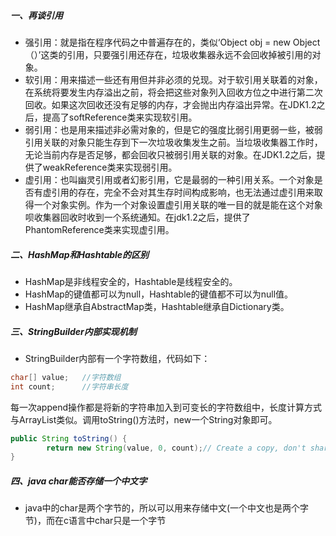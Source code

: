 ##### 一、再谈引用
- 强引用：就是指在程序代码之中普遍存在的，类似‘Object obj = new Object（）’这类的引用，只要强引用还存在，垃圾收集器永远不会回收掉被引用的对象。
- 软引用：用来描述一些还有用但并非必须的兑现。对于软引用关联着的对象，在系统将要发生内存溢出之前，将会把这些对象列入回收方位之中进行第二次回收。如果这次回收还没有足够的内存，才会抛出内存溢出异常。在JDK1.2之后，提高了softReference类来实现软引用。
- 弱引用：也是用来描述非必需对象的，但是它的强度比弱引用更弱一些，被弱引用关联的对象只能生存到下一次垃圾收集发生之前。当垃圾收集器工作时，无论当前内存是否足够，都会回收只被弱引用关联的对象。在JDK1.2之后，提供了weakReference类来实现弱引用。
- 虚引用：也叫幽灵引用或者幻影引用，它是最弱的一种引用关系。一个对象是否有虚引用的存在，完全不会对其生存时间构成影响，也无法通过虚引用来取得一个对象实例。作为一个对象设置虚引用关联的唯一目的就是能在这个对象呗收集器回收时收到一个系统通知。在jdk1.2之后，提供了PhantomReference类来实现虚引用。
##### 二、HashMap和Hashtable的区别
- HashMap是非线程安全的，Hashtable是线程安全的。
- HashMap的键值都可以为null，Hashtable的键值都不可以为null值。
- HashMap继承自AbstractMap类，Hashtable继承自Dictionary类。
##### 三、StringBuilder内部实现机制
- StringBuilder内部有一个字符数组，代码如下：
```java
char[] value;   //字符数组
int count;      //字符串长度
```
每一次append操作都是将新的字符串加入到可变长的字符数组中，长度计算方式与ArrayList类似。调用toString()方法时，new一个String对象即可。
```java
public String toString() {
        return new String(value, 0, count);// Create a copy, don't share the array
}
```
##### 四、java char能否存储一个中文字
- java中的char是两个字节的，所以可以用来存储中文(一个中文也是两个字节)，而在c语言中char只是一个字节
